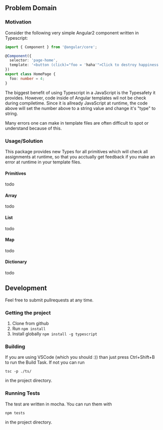 ## Problem Domain
### Motivation
Consider the following very simple Angular2 component written in Typescript:

```typescript
import { Component } from '@angular/core';

@Component({
  selector: 'page-home',
  template: '<button (click)="foo = 'haha'">Click to destroy happiness of mankind</button>'
})
export class HomePage {
  foo: number = 4;
}
```

The biggest benefit of using Typescript in a JavaScript is the Typesafety it provides. 
However, code inside of Angular templates wil not be check during compiletime. Since it is
allready JavaScript at runtime, the code above will set the number above to a string value
and change it's "type" to string.

Many errors one can make in template files are often difficult to spot or understand because of this.

### Usage/Solution
This package provides new Types for all primitives which will check all assignments at runtime, so that
you acctually get feedback if you make an error at runtime in your template files.

#### Primitives
todo
#### Array
todo
#### List
todo
#### Map
todo
#### Dictionary
todo

## Development
Feel free to submit pullrequests at any time.
### Getting the project
1. Clone from github
2. Run `npm install`
3. Install globally `npm install -g typescript`

### Building
If you are using VSCode (which you should :)) than just press Ctrl+Shift+B to run the Build Task. 
If not you can run

`tsc -p ./ts/`

in the project directory.

### Running Tests
The test are written in mocha. You can run them with

`npm tests`

in the project directory.